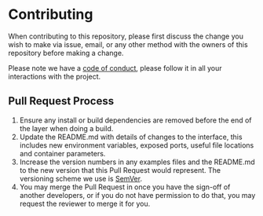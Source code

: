 # Contributing

When contributing to this repository, please first discuss the change you wish
to make via issue, email, or any other method with the owners of this repository
before making a change.

Please note we have a [code of conduct](CODE_OF_CONDUCT.md), please follow it in
all your interactions with the project.

## Pull Request Process

1. Ensure any install or build dependencies are removed before the end of the
  layer when doing a build.
2. Update the README.md with details of changes to the interface, this includes
  new environment variables, exposed ports, useful file locations and container
  parameters.
3. Increase the version numbers in any examples files and the README.md to the
  new version that this Pull Request would represent. The versioning scheme we
  use is [SemVer](http://semver.org/).
4. You may merge the Pull Request in once you have the sign-off of another
  developers, or if you do not have permission to do that, you may request the
  reviewer to merge it for you.
